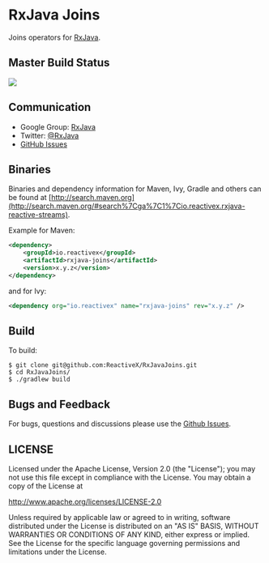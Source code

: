 # RxJava Joins

Joins operators for [RxJava](https://github.com/ReactiveX/RxJava).

## Master Build Status

<a href='https://travis-ci.org/ReactiveX/RxJavaJoins/builds'><img src='https://travis-ci.org/ReactiveX/RxJavaJoins.svg?branch=0.x'></a>

## Communication

- Google Group: [RxJava](http://groups.google.com/d/forum/rxjava)
- Twitter: [@RxJava](http://twitter.com/RxJava)
- [GitHub Issues](https://github.com/ReactiveX/RxJava/issues)


## Binaries

Binaries and dependency information for Maven, Ivy, Gradle and others can be found at [http://search.maven.org](http://search.maven.org/#search%7Cga%7C1%7Cio.reactivex.rxjava-reactive-streams).

Example for Maven:

```xml
<dependency>
    <groupId>io.reactivex</groupId>
    <artifactId>rxjava-joins</artifactId>
    <version>x.y.z</version>
</dependency>
```
and for Ivy:

```xml
<dependency org="io.reactivex" name="rxjava-joins" rev="x.y.z" />
```

## Build

To build:

```
$ git clone git@github.com:ReactiveX/RxJavaJoins.git
$ cd RxJavaJoins/
$ ./gradlew build
```

## Bugs and Feedback

For bugs, questions and discussions please use the [Github Issues](https://github.com/ReactiveX/RxJavaJoins/issues).

 
## LICENSE

Licensed under the Apache License, Version 2.0 (the "License");
you may not use this file except in compliance with the License.
You may obtain a copy of the License at

<http://www.apache.org/licenses/LICENSE-2.0>

Unless required by applicable law or agreed to in writing, software
distributed under the License is distributed on an "AS IS" BASIS,
WITHOUT WARRANTIES OR CONDITIONS OF ANY KIND, either express or implied.
See the License for the specific language governing permissions and
limitations under the License.
